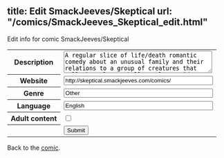 title: Edit SmackJeeves/Skeptical
url: "/comics/SmackJeeves_Skeptical_edit.html"
---
Edit info for comic SmackJeeves/Skeptical

<form name="comic" action="http://gaepostmail.appspot.com/comic/" method="post">
<table class="comicinfo">
<tr>
<th>Description</th><td><textarea name="description" cols="40" rows="3">A regular slice of life/death romantic comedy about an unusual family and their relations to a group of creatures that call themselves &quot;skull people&quot;. Said human family(and half the comic itself) was created by and belongs to TyrannicalShipper! Warning- there's an abundance of foul language, and blood. Lots of blood, including the first page. Also, constructive critiques are always appreciated! Currently updates every Monday, Wednesday, and Friday!</textarea></td>
</tr>
<tr>
<th>Website</th><td><input type="text" name="url" value="http://skeptical.smackjeeves.com/comics/" size="40"/></td>
</tr>
<tr>
<th>Genre</th><td><input type="text" name="genre" value="Other" size="40"/></td>
</tr>
<tr>
<th>Language</th><td><input type="text" name="language" value="English" size="40"/></td>
</tr>
<tr>
<th>Adult content</th><td><input type="checkbox" name="adult" value="adult" /></td>
</tr>
<tr>
<th></th><td>
<input type="hidden" name="comic" value="SmackJeeves_Skeptical" />
<input type="submit" name="submit" value="Submit" />
</td>
</tr>
</table>
</form>

Back to the [comic](SmackJeeves_Skeptical.html).
